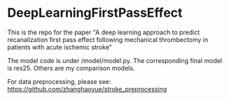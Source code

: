 # DeepLearningFirstPassEffect

This is the repo for the paper "A deep learning approach to predict recanalization first pass
effect following mechanical thrombectomy in patients with
acute ischemic stroke"

The model code is under /model/model.py. The corresponding final model is res25.
Others are my comparison models.

For data preprocessing, please see:
https://github.com/zhanghaoyue/stroke_preprocessing

